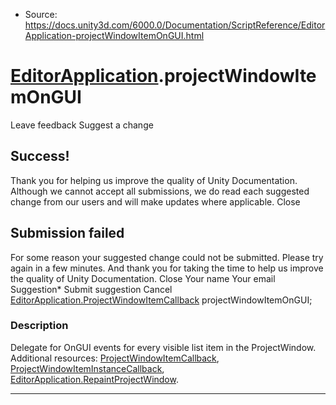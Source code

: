 * Source: https://docs.unity3d.com/6000.0/Documentation/ScriptReference/EditorApplication-projectWindowItemOnGUI.html

#  [EditorApplication](https://docs.unity3d.com/6000.0/Documentation/ScriptReference/EditorApplication.html).projectWindowItemOnGUI
Leave feedback
Suggest a change
## Success!
Thank you for helping us improve the quality of Unity Documentation. Although we cannot accept all submissions, we do read each suggested change from our users and will make updates where applicable.
Close
## Submission failed
For some reason your suggested change could not be submitted. Please <a>try again</a> in a few minutes. And thank you for taking the time to help us improve the quality of Unity Documentation.
Close
Your name Your email Suggestion* Submit suggestion
Cancel
[EditorApplication.ProjectWindowItemCallback](https://docs.unity3d.com/6000.0/Documentation/ScriptReference/EditorApplication.ProjectWindowItemCallback.html) projectWindowItemOnGUI; 
### Description
Delegate for OnGUI events for every visible list item in the ProjectWindow.
Additional resources: [ProjectWindowItemCallback](https://docs.unity3d.com/6000.0/Documentation/ScriptReference/EditorApplication.ProjectWindowItemCallback.html), [ProjectWindowItemInstanceCallback](https://docs.unity3d.com/6000.0/Documentation/ScriptReference/EditorApplication.ProjectWindowItemInstanceCallback.html), [EditorApplication.RepaintProjectWindow](https://docs.unity3d.com/6000.0/Documentation/ScriptReference/EditorApplication.RepaintProjectWindow.html).
* * *
